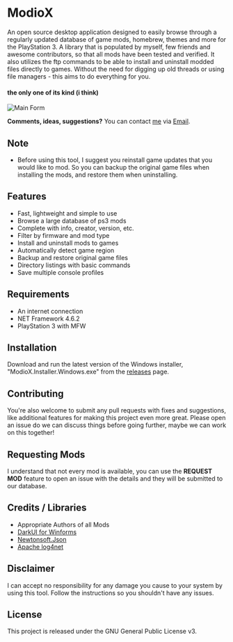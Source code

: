 <h1 align="left">ModioX</h1>
 
An open source desktop application designed to easily browse through a regularly updated database of game mods, homebrew, themes and more for the PlayStation 3. A library that is populated by myself, few friends and awesome contributors, so that all mods have been tested and verified. It also utilizes the ftp commands to be able to install and uninstall modded files directly to games. Without the need for digging up old threads or using file managers - this aims to do everything for you. 

<h4 align="left">the only one of its kind (i think)</h4>

![Main Form](https://github.com/ohhsoash/ModioX/blob/master/.screenshots/demo/MainForm.png?raw=true) 

**Comments, ideas, suggestions?** You can contact [me](https://github.com/ohhsodead/) via [Email](mailto:bettercodes1@gmail.com).

## Note
- Before using this tool, I suggest you reinstall game updates that you would like to mod. So you can backup the original game files when installing the mods, and restore them when uninstalling.

## Features
* Fast, lightweight and simple to use
* Browse a large database of ps3 mods
* Complete with info, creator, version, etc.
* Filter by firmware and mod type
* Install and uninstall mods to games
* Automatically detect game region
* Backup and restore original game files
* Directory listings with basic commands
* Save multiple console profiles

## Requirements
* An internet connection
* NET Framework 4.6.2
* PlayStation 3 with MFW
 
## Installation
Download and run the latest version of the Windows installer, "ModioX.Installer.Windows.exe" from the [releases](https://github.com/ohhsoash/ModioX/releases/latest) page.
 
## Contributing
You're also welcome to submit any pull requests with fixes and suggestions, like additional features for making this project even more great. Please open an issue do we can discuss things before going further, maybe we can work on this together!
 
## Requesting Mods
I understand that not every mod is available, you can use the **REQUEST MOD** feature to open an issue with the details and they will be submitted to our database.
 
## Credits / Libraries
- Appropriate Authors of all Mods
- [DarkUI for Winforms](https://github.com/RobinPerris/DarkUI)
- [Newtonsoft.Json](https://www.newtonsoft.com/json)
- [Apache log4net](https://logging.apache.org/log4net/)
 
## Disclaimer
I can accept no responsibility for any damage you cause to your system by using this tool. Follow the instructions so you shouldn't have any issues.

## License
This project is released under the GNU General Public License v3.
